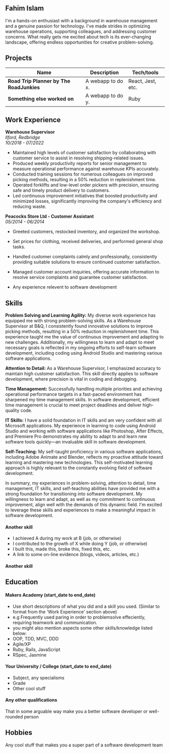 ## Fahim Islam


I'm a hands-on enthusiast with a background in warehouse management and a genuine passion for technology. I've made strides in optimizing warehouse operations, supporting colleagues, and addressing customer concerns. What really gets me excited about tech is its ever-changing landscape, offering endless opportunities for creative problem-solving.

## Projects

| Name                                    | Description       | Tech/tools        |
| --------------------------------------- | ----------------- | ----------------- |
| **Road Trip Planner by The RoadJunkies**| A webapp to do x. | React, Jest, etc. |
| **Something else worked on**            | A webapp to do y. | Ruby              |

## Work Experience

**Warehouse Supervisor**  
_Ilford, Redbridge_  
_10/2018 - 07/2022_

- Maintained high levels of customer satisfaction by collaborating with customer service to assist in resolving shipping-related issues.
- Produced weekly productivity reports for senior management to measure operational performance against warehouse KPIs accurately.
- Conducted training sessions for numerous colleagues on improved picking methods, resulting in a 50% reduction in replenishment time.
- Operated forklifts and low-level order pickers with precision, ensuring safe and timely product delivery to customers.
- Led continuous improvement initiatives that boosted productivity and minimized losses, significantly improving the company's efficiency and reducing waste.

**Peacocks Store Ltd - Customer Assistant**  
_05/2014 - 06/2014_

- Greeted customers, restocked inventory, and organized the workshop.
- Set prices for clothing, received deliveries, and performed general shop tasks.
- Handled customer complaints calmly and professionally, consistently providing suitable solutions to ensure continued customer satisfaction.
- Managed customer account inquiries, offering accurate information to resolve service complaints and guarantee customer satisfaction.


- Any experience relevent to software development

## Skills

**Problem Solving and Learning Agility:** My diverse work experience has equipped me with strong problem-solving skills. As a Warehouse Supervisor at B&Q, I consistently found innovative solutions to improve picking methods, resulting in a 50% reduction in replenishment time. This experience taught me the value of continuous improvement and adapting to new challenges. Additionally, my willingness to learn and adapt to meet necessary goals is reflected in my ongoing efforts to self-learn software development, including coding using Android Studio and mastering various software applications.

**Attention to Detail:** As a Warehouse Supervisor, I emphasized accuracy to maintain high customer satisfaction. This skill directly applies to software development, where precision is vital in coding and debugging.

**Time Management:** Successfully handling multiple priorities and achieving operational performance targets in a fast-paced environment has sharpened my time management skills. In software development, efficient time management is crucial to meet project deadlines and deliver high-quality code.

**IT Skills:** I have a solid foundation in IT skills and am very confident with all Microsoft applications. My experience in learning to code using Android Studio and working with software applications like Photoshop, After Effects, and Premiere Pro demonstrates my ability to adapt to and learn new software tools quickly—an invaluable skill in software development.

**Self-Teaching:** My self-taught proficiency in various software applications, including Adobe Animate and Blender, reflects my proactive attitude toward learning and mastering new technologies. This self-motivated learning approach is highly relevant to the constantly evolving field of software development.

In summary, my experiences in problem-solving, attention to detail, time management, IT skills, and self-teaching abilities have provided me with a strong foundation for transitioning into software development. My willingness to learn and adapt, as well as my commitment to continuous improvement, align well with the demands of this dynamic field. I'm excited to leverage these skills and experiences to make a meaningful impact in software development.

#### Another skill

- I achieved A during my work at B (job, or otherwise)
- I contributed to the growth of X while doing Y (job, or otherwise)
- I built this, made this, broke this, fixed this, etc.
- A link to some on-line evidence (blogs, videos, articles, etc.)

#### Another skill


## Education

#### Makers Academy (start_date to end_date)
- Use short descriptions of what you did and a skill you used. (Similar to format from the 'Work Experience' section above)
- e.g Frequently used paring in order to problemsolve effeciently, requiring teamwork and communication.
- you might also mention aspects some other skills/knowledge listed below: 
- OOP, TDD, MVC, DDD
- Agile/XP
- Ruby, Rails, JavaScript
- RSpec, Jasmine

#### Your University / College (start_date to end_date)

- Subject, any specialisms
- Grade
- Other cool stuff

#### Any other qualifications

That in some arguable way make you a better software developer or well-rounded person

## Hobbies

Any cool stuff that makes you a super part of a software development team
